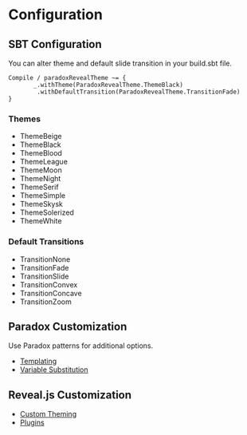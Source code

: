 # Configuration

## SBT Configuration

You can alter theme and default slide transition in your build.sbt file.

```
Compile / paradoxRevealTheme ~= {
       _.withTheme(ParadoxRevealTheme.ThemeBlack)
        .withDefaultTransition(ParadoxRevealTheme.TransitionFade)
}

```

### Themes

* ThemeBeige
* ThemeBlack
* ThemeBlood
* ThemeLeague
* ThemeMoon
* ThemeNight
* ThemeSerif
* ThemeSimple
* ThemeSkysk
* ThemeSolerized
* ThemeWhite

### Default Transitions

* TransitionNone
* TransitionFade
* TransitionSlide
* TransitionConvex
* TransitionConcave
* TransitionZoom

## Paradox Customization

Use Paradox patterns for additional options.

* [Templating](https://developer.lightbend.com/docs/paradox/current/customization/templating.html)
* [Variable Substitution](https://developer.lightbend.com/docs/paradox/current/variable-substitution.html)

## Reveal.js Customization

* [Custom Theming](https://github.com/hakimel/reveal.js/#theming)
* [Plugins](https://github.com/hakimel/reveal.js/#plugins)
